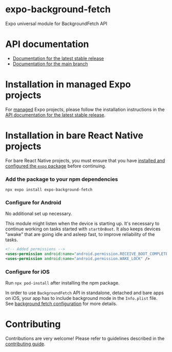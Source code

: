 # expo-background-fetch

Expo universal module for BackgroundFetch API

# API documentation

- [Documentation for the latest stable release](https://docs.expo.dev/versions/latest/sdk/background-fetch/)
- [Documentation for the main branch](https://docs.expo.dev/versions/unversioned/sdk/background-fetch/)

# Installation in managed Expo projects

For [managed](https://docs.expo.dev/archive/managed-vs-bare/) Expo projects, please follow the installation instructions in the [API documentation for the latest stable release](https://docs.expo.dev/versions/latest/sdk/background-fetch/).

# Installation in bare React Native projects

For bare React Native projects, you must ensure that you have [installed and configured the `expo` package](https://docs.expo.dev/bare/installing-expo-modules/) before continuing.

### Add the package to your npm dependencies

```
npx expo install expo-background-fetch
```

### Configure for Android

No additional set up necessary.

This module might listen when the device is starting up. It's necessary to continue working on tasks started with `startOnBoot`. It also keeps devices "awake" that are going idle and asleep fast, to improve reliability of the tasks.

```xml
<!-- Added permissions -->
<uses-permission android:name="android.permission.RECEIVE_BOOT_COMPLETED" />
<uses-permission android:name="android.permission.WAKE_LOCK" />
```

### Configure for iOS

Run `npx pod-install` after installing the npm package.

In order to use `BackgroundFetch` API in standalone, detached and bare apps on iOS, your app has to include background mode in the `Info.plist` file. See [background fetch configuration](https://docs.expo.dev/versions/latest/sdk/background-fetch/#configuration) for more details.

# Contributing

Contributions are very welcome! Please refer to guidelines described in the [contributing guide](https://github.com/expo/expo#contributing).
